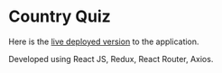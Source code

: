 # Country Quiz

Here is the [live deployed version](https://countryquiz-matiasurielgluck.netlify.app/) to the application.

Developed using React JS, Redux, React Router, Axios.